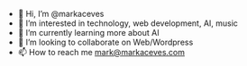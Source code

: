 - 👋 Hi, I’m @markaceves
- 👀 I’m interested in technology, web development, AI, music
- 🌱 I’m currently learning more about AI
- 💞️ I’m looking to collaborate on Web/Wordpress
- 📫 How to reach me mark@markaceves.com

<!---
markaceves/markaceves is a ✨ special ✨ repository because its `README.md` (this file) appears on your GitHub profile.
You can click the Preview link to take a look at your changes.
--->
